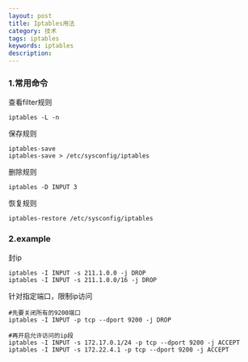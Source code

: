 ```yaml
---
layout: post
title: Iptables用法
category: 技术
tags: iptables
keywords: iptables
description:
---
```


### 1.常用命令  

查看filter规则     

```
iptables -L -n  
```

保存规则  

```
iptables-save     
iptables-save > /etc/sysconfig/iptables  
```

删除规则  

```
iptables -D INPUT 3  
```

恢复规则  

``` 
iptables-restore /etc/sysconfig/iptables    
```

### 2.example

封ip  

```
iptables -I INPUT -s 211.1.0.0 -j DROP     
iptables -I INPUT -s 211.1.0.0/16 -j DROP    
```

针对指定端口，限制ip访问  

```
#先要关闭所有的9200端口   
iptables -I INPUT -p tcp --dport 9200 -j DROP  

#再开启允许访问的ip段  
iptables -I INPUT -s 172.17.0.1/24 -p tcp --dport 9200 -j ACCEPT   
iptables -I INPUT -s 172.22.4.1 -p tcp --dport 9200 -j ACCEPT  
```

